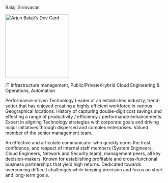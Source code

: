 Balaji Srinivasan

<a href="https://app.daily.dev/arjunbalaji"><img src="https://api.daily.dev/devcards/b8c1144bded242e2a691ff95079937cd.png?r=ccd" width="200" alt="Arjun Balaji's Dev Card"/></a>

IT Infrastructure management, Public/Private/Hybrid Cloud Engineering & Operations, Automation 

Performance-driven Technology Leader at an established industry, trend-setter that has enjoyed creating a highly efficient workforce in various Geographical locations. History of capturing double-digit cost savings and effecting a range of productivity / efficiency / performance enhancements. Expert in aligning Technology strategies with corporate goals and driving major initiatives through dispersed and complex enterprises. Valued member of the senior management team. 

An effective and articulate communicator who quickly earns the trust, confidence, and respect of internal staff members (System Engineers, Cloud Engineers, Network and Security team), management peers, all key decision-makers. Known for establishing profitable and cross-functional business partnerships that yield high returns. Dedicated towards overcoming difficult challenges while keeping precision and focus on short and long-term goals.

<!---
arjun-balaji/arjun-balaji is a ✨ special ✨ repository because its `README.md` (this file) appears on your GitHub profile.
You can click the Preview link to take a look at your changes.
--->
